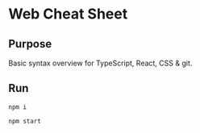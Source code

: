 # Web Cheat Sheet

## Purpose

Basic syntax overview for TypeScript, React, CSS & git.

## Run

`npm i `

`npm start`
